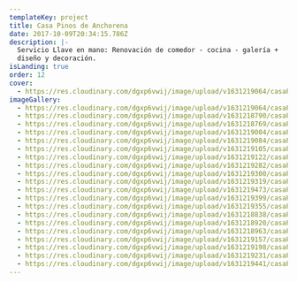 ```yaml
---
templateKey: project
title: Casa Pinos de Anchorena
date: 2017-10-09T20:34:15.786Z
description: |-
  Servicio Llave en mano: Renovación de comedor - cocina - galería +
  diseño y decoración.
isLanding: true
order: 12
cover:
  - https://res.cloudinary.com/dgxp6vwij/image/upload/v1631219064/casaPinosDeAnchorena/comedor/casaPinos-7_srn78l.jpg
imageGallery:
  - https://res.cloudinary.com/dgxp6vwij/image/upload/v1631219064/casaPinosDeAnchorena/comedor/casaPinos-7_srn78l.jpg
  - https://res.cloudinary.com/dgxp6vwij/image/upload/v1631218790/casaPinosDeAnchorena/cocina/casaPinos-2_mi0cog.jpg
  - https://res.cloudinary.com/dgxp6vwij/image/upload/v1631218769/casaPinosDeAnchorena/cocina/casaPinos-1_qi1mhq.jpg
  - https://res.cloudinary.com/dgxp6vwij/image/upload/v1631219004/casaPinosDeAnchorena/comedor/casaPinos-6_dsrm9f.jpg
  - https://res.cloudinary.com/dgxp6vwij/image/upload/v1631219084/casaPinosDeAnchorena/comedor/casaPinos-8_aztu8g.jpg
  - https://res.cloudinary.com/dgxp6vwij/image/upload/v1631219105/casaPinosDeAnchorena/comedor/casaPinos-9_jkha34.jpg
  - https://res.cloudinary.com/dgxp6vwij/image/upload/v1631219122/casaPinosDeAnchorena/comedor/casaPinos-10_zsby3f.jpg
  - https://res.cloudinary.com/dgxp6vwij/image/upload/v1631219282/casaPinosDeAnchorena/galeria/casaPinos-14_eauavw.jpg
  - https://res.cloudinary.com/dgxp6vwij/image/upload/v1631219300/casaPinosDeAnchorena/galeria/casaPinos-15_c5f2dt.jpg
  - https://res.cloudinary.com/dgxp6vwij/image/upload/v1631219319/casaPinosDeAnchorena/galeria/casaPinos-16_dluhvw.jpg
  - https://res.cloudinary.com/dgxp6vwij/image/upload/v1631219473/casaPinosDeAnchorena/galeria/casaPinos-20_ra0sfq.jpg
  - https://res.cloudinary.com/dgxp6vwij/image/upload/v1631219399/casaPinosDeAnchorena/galeria/casaPinos-18_qru0j5.jpg
  - https://res.cloudinary.com/dgxp6vwij/image/upload/v1631219355/casaPinosDeAnchorena/galeria/casaPinos-17_fkhetc.jpg
  - https://res.cloudinary.com/dgxp6vwij/image/upload/v1631218838/casaPinosDeAnchorena/cocina/casaPinos-3_qtnba5.jpg
  - https://res.cloudinary.com/dgxp6vwij/image/upload/v1631218920/casaPinosDeAnchorena/cocina/casaPinos-4_zgwwxu.jpg
  - https://res.cloudinary.com/dgxp6vwij/image/upload/v1631218963/casaPinosDeAnchorena/cocina/casaPinos-5_f9o4ky.jpg
  - https://res.cloudinary.com/dgxp6vwij/image/upload/v1631219157/casaPinosDeAnchorena/comedor/casaPinos-11_sjusih.jpg
  - https://res.cloudinary.com/dgxp6vwij/image/upload/v1631219198/casaPinosDeAnchorena/comedor/casaPinos-12_jqlvbr.jpg
  - https://res.cloudinary.com/dgxp6vwij/image/upload/v1631219231/casaPinosDeAnchorena/comedor/casaPinos-13_mqczhq.jpg
  - https://res.cloudinary.com/dgxp6vwij/image/upload/v1631219441/casaPinosDeAnchorena/galeria/casaPinos-19_vkyjqr.jpg
---
```

